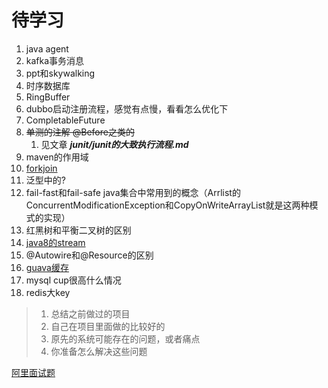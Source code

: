 # 待学习
1. java agent
2. kafka事务消息
3. ppt和skywalking
4. 时序数据库
5. RingBuffer
6. dubbo启动注册流程，感觉有点慢，看看怎么优化下
7. CompletableFuture
8. ~~单测的注解 @Before之类的~~ 
    1. 见文章 ***junit/junit的大致执行流程.md***
9. maven的作用域
10. [forkjoin](https://blog.dyngr.com/blog/2016/09/15/java-forkjoinpool-internals/)
11. 泛型中的?
12. fail-fast和fail-safe  java集合中常用到的概念（Arrlist的ConcurrentModificationException和CopyOnWriteArrayList就是这两种模式的实现）
13. 红黑树和平衡二叉树的区别
14. [java8的stream](https://www.cnblogs.com/carpenterlee/p/6637118.html)
15. @Autowire和@Resource的区别
16. [guava缓存](https://blog.csdn.net/abc86319253/article/details/53020432)
17. mysql cup很高什么情况
18. redis大key


> 1. 总结之前做过的项目 
> 2. 自己在项目里面做的比较好的
> 3. 原先的系统可能存在的问题，或者痛点
> 4. 你准备怎么解决这些问题

[阿里面试题](https://www.jianshu.com/p/c8a271448dcd)
